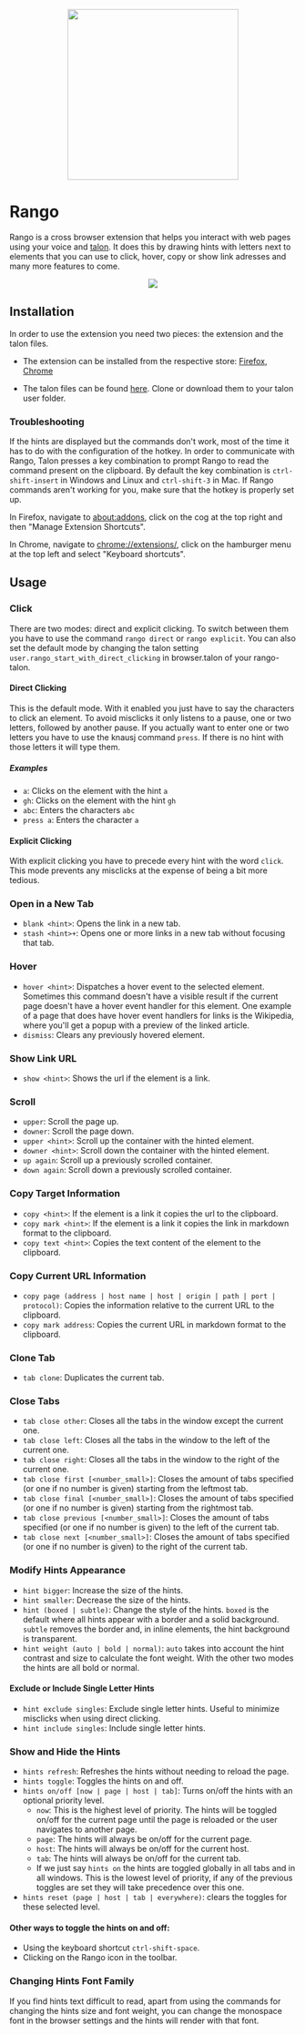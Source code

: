 <p align="center">
  <img width="300" height="300" src="images/icon.svg">
</p>

# Rango

Rango is a cross browser extension that helps you interact with web pages using your voice and [talon](https://talonvoice.com/). It does this by drawing hints with letters next to elements that you can use to click, hover, copy or show link adresses and many more features to come.

<p align="center">
  <img src="images/screenshot.png">
</p>

## Installation

In order to use the extension you need two pieces: the extension and the talon files.

- The extension can be installed from the respective store: [Firefox](https://addons.mozilla.org/en-US/firefox/addon/rango/), [Chrome](https://chrome.google.com/webstore/detail/rango/lnemjdnjjofijemhdogofbpcedhgcpmb)

- The talon files can be found [here](https://github.com/david-tejada/rango-talon). Clone or download them to your talon user folder.

### Troubleshooting

If the hints are displayed but the commands don't work, most of the time it has to do with the configuration of the hotkey. In order to communicate with Rango, Talon presses a key combination to prompt Rango to read the command present on the clipboard. By default the key combination is `ctrl-shift-insert` in Windows and Linux and `ctrl-shift-3` in Mac. If Rango commands aren't working for you, make sure that the hotkey is properly set up.

In Firefox, navigate to [about:addons](about:addons), click on the cog at the top right and then "Manage Extension Shortcuts".

In Chrome, navigate to [chrome://extensions/](chrome://extensions/), click on the hamburger menu at the top left and select "Keyboard shortcuts".

## Usage

### Click

There are two modes: direct and explicit clicking. To switch between them you have to use the command `rango direct` or `rango explicit`. You can also set the default mode by changing the talon setting `user.rango_start_with_direct_clicking` in browser.talon of your rango-talon.

#### Direct Clicking

This is the default mode. With it enabled you just have to say the characters to click an element. To avoid misclicks it only listens to a pause, one or two letters, followed by another pause. If you actually want to enter one or two letters you have to use the knausj command `press`. If there is no hint with those letters it will type them.

##### Examples

- `a`: Clicks on the element with the hint `a`
- `gh`: Clicks on the element with the hint `gh`
- `abc`: Enters the characters `abc`
- `press a`: Enters the character `a`

#### Explicit Clicking

With explicit clicking you have to precede every hint with the word `click`. This mode prevents any misclicks at the expense of being a bit more tedious.

### Open in a New Tab

- `blank <hint>`: Opens the link in a new tab.
- `stash <hint>+`: Opens one or more links in a new tab without focusing that tab.

### Hover

- `hover <hint>`: Dispatches a hover event to the selected element. Sometimes this command doesn't have a visible result if the current page doesn't have a hover event handler for this element. One example of a page that does have hover event handlers for links is the Wikipedia, where you'll get a popup with a preview of the linked article.
- `dismiss`: Clears any previously hovered element.

### Show Link URL

- `show <hint>`: Shows the url if the element is a link.

### Scroll

- `upper`: Scroll the page up.
- `downer`: Scroll the page down.
- `upper <hint>`: Scroll up the container with the hinted element.
- `downer <hint>`: Scroll down the container with the hinted element.
- `up again`: Scroll up a previously scrolled container.
- `down again`: Scroll down a previously scrolled container.

### Copy Target Information

- `copy <hint>`: If the element is a link it copies the url to the clipboard.
- `copy mark <hint>`: If the element is a link it copies the link in markdown format to the clipboard.
- `copy text <hint>`: Copies the text content of the element to the clipboard.

### Copy Current URL Information

- `copy page (address | host name | host | origin | path | port | protocol)`: Copies the information relative to the current URL to the clipboard.
- `copy mark address`: Copies the current URL in markdown format to the clipboard.

### Clone Tab

- `tab clone`: Duplicates the current tab.

### Close Tabs

- `tab close other`: Closes all the tabs in the window except the current one.
- `tab close left`: Closes all the tabs in the window to the left of the current one.
- `tab close right`: Closes all the tabs in the window to the right of the current one.
- `tab close first [<number_small>]`: Closes the amount of tabs specified (or one if no number is given) starting from the leftmost tab.
- `tab close final [<number_small>]`: Closes the amount of tabs specified (or one if no number is given) starting from the rightmost tab.
- `tab close previous [<number_small>]`: Closes the amount of tabs specified (or one if no number is given) to the left of the current tab.
- `tab close next [<number_small>]`: Closes the amount of tabs specified (or one if no number is given) to the right of the current tab.

### Modify Hints Appearance

- `hint bigger`: Increase the size of the hints.
- `hint smaller`: Decrease the size of the hints.
- `hint (boxed | subtle)`: Change the style of the hints. `boxed` is the default where all hints appear with a border and a solid background. `subtle` removes the border and, in inline elements, the hint background is transparent.
- `hint weight (auto | bold | normal)`: `auto` takes into account the hint contrast and size to calculate the font weight. With the other two modes the hints are all bold or normal.

#### Exclude or Include Single Letter Hints

- `hint exclude singles`: Exclude single letter hints. Useful to minimize misclicks when using direct clicking.
- `hint include singles`: Include single letter hints.

### Show and Hide the Hints

- `hints refresh`: Refreshes the hints without needing to reload the page.
- `hints toggle`: Toggles the hints on and off.
- `hints on/off [now | page | host | tab]`: Turns on/off the hints with an optional priority level.
  - `now`: This is the highest level of priority. The hints will be toggled on/off for the current page until the page is reloaded or the user navigates to another page.
  - `page`: The hints will always be on/off for the current page.
  - `host`: The hints will always be on/off for the current host.
  - `tab`: The hints will always be on/off for the current tab.
  - If we just say `hints on` the hints are toggled globally in all tabs and in all windows. This is the lowest level of priority, if any of the previous toggles are set they will take precedence over this one.
- `hints reset (page | host | tab | everywhere)`: clears the toggles for these selected level.

#### Other ways to toggle the hints on and off:

- Using the keyboard shortcut `ctrl-shift-space`.
- Clicking on the Rango icon in the toolbar.

### Changing Hints Font Family

If you find hints text difficult to read, apart from using the commands for changing the hints size and font weight, you can change the monospace font in the browser settings and the hints will render with that font.
